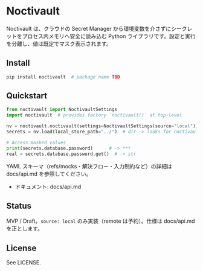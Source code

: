 # Noctivault

Noctivault は、クラウドの Secret Manager から環境変数を介さずにシークレットをプロセス内メモリへ安全に読み込む Python ライブラリです。設定と実行を分離し、値は既定でマスク表示されます。

## Install

```bash
pip install noctivault  # package name TBD
```

## Quickstart

```python
from noctivault import NoctivaultSettings
import noctivault  # provides factory `noctivault()` at top-level

nv = noctivault.noctivault(settings=NoctivaultSettings(source="local"))
secrets = nv.load(local_store_path="../")  # dir -> looks for noctivault.local-store.yaml

# Access masked values
print(secrets.database.password)      # -> ***
real = secrets.database.password.get()  # -> str
```

YAML スキーマ（refs/mocks・解決フロー・入力制約など）の詳細は docs/api.md を参照してください。

- ドキュメント: docs/api.md

## Status

MVP / Draft。`source: local` のみ実装（remote は予約）。仕様は docs/api.md を正とします。

## License

See LICENSE.

